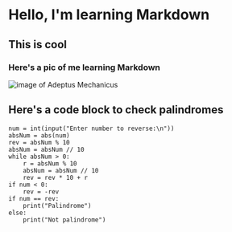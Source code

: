 # Hello, I'm learning Markdown 
## This is cool
### Here's a pic of me learning Markdown
![image of Adeptus Mechanicus](https://images-wixmp-ed30a86b8c4ca887773594c2.wixmp.com/f/ae87168b-d6c4-44ee-8ddc-39f84a8e771e/d8yfc8i-90776bee-e3a7-49a4-83de-d9c73e4cb7a4.jpg?token=eyJ0eXAiOiJKV1QiLCJhbGciOiJIUzI1NiJ9.eyJzdWIiOiJ1cm46YXBwOjdlMGQxODg5ODIyNjQzNzNhNWYwZDQxNWVhMGQyNmUwIiwiaXNzIjoidXJuOmFwcDo3ZTBkMTg4OTgyMjY0MzczYTVmMGQ0MTVlYTBkMjZlMCIsIm9iaiI6W1t7InBhdGgiOiJcL2ZcL2FlODcxNjhiLWQ2YzQtNDRlZS04ZGRjLTM5Zjg0YThlNzcxZVwvZDh5ZmM4aS05MDc3NmJlZS1lM2E3LTQ5YTQtODNkZS1kOWM3M2U0Y2I3YTQuanBnIn1dXSwiYXVkIjpbInVybjpzZXJ2aWNlOmZpbGUuZG93bmxvYWQiXX0.l5qRmMzWsQ9CmuA5l2CI2RngILk_LbcSZiJuLQUBm18)
## Here's a code block to check palindromes
```
num = int(input("Enter number to reverse:\n"))
absNum = abs(num)
rev = absNum % 10
absNum = absNum // 10
while absNum > 0:
    r = absNum % 10
    absNum = absNum // 10
    rev = rev * 10 + r
if num < 0:
    rev = -rev
if num == rev:
    print("Palindrome")
else:
    print("Not palindrome")
```
